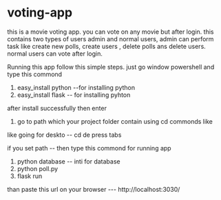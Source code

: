# voting-app

this is a movie voting app.
you can vote on any movie but after login.
this contains two types of users admin and normal users, admin can perform task like create new polls, create users , delete polls ans delete users.
normal users can vote after login.

Running this app follow this simple steps.
just go window powershell and type this commond
1. easy_install python   --for installing python
2. easy_install flask    -- for installing pyhton

after install successfully 
then enter
1. go to path which your project folder contain using cd commonds like

like going for deskto -- 
cd de press tabs

if you set path -- then type this commond for running app
1. python database  -- inti for database
2. python poll.py 
3. flask run

than paste this url on your browser --- http://localhost:3030/




